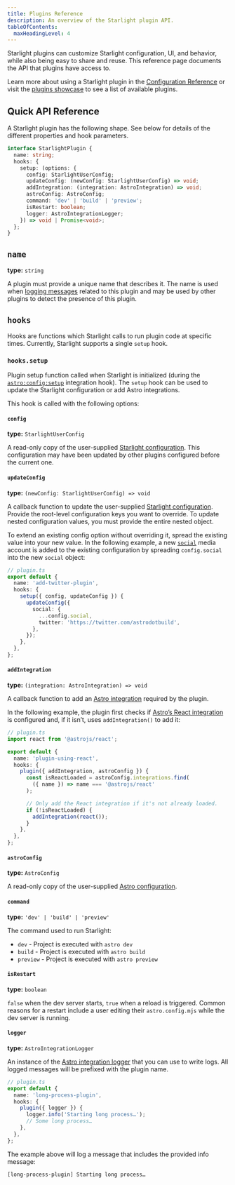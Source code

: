 ```yaml
---
title: Plugins Reference
description: An overview of the Starlight plugin API.
tableOfContents:
  maxHeadingLevel: 4
---
```


Starlight plugins can customize Starlight configuration, UI, and behavior, while also being easy to share and reuse.
This reference page documents the API that plugins have access to.

Learn more about using a Starlight plugin in the [Configuration Reference](/reference/configuration/#plugins) or visit the [plugins showcase](/resources/plugins/#plugins) to see a list of available plugins.

## Quick API Reference

A Starlight plugin has the following shape.
See below for details of the different properties and hook parameters.

```ts
interface StarlightPlugin {
  name: string;
  hooks: {
    setup: (options: {
      config: StarlightUserConfig;
      updateConfig: (newConfig: StarlightUserConfig) => void;
      addIntegration: (integration: AstroIntegration) => void;
      astroConfig: AstroConfig;
      command: 'dev' | 'build' | 'preview';
      isRestart: boolean;
      logger: AstroIntegrationLogger;
    }) => void | Promise<void>;
  };
}
```

## `name`

**type:** `string`

A plugin must provide a unique name that describes it. The name is used when [logging messages](#logger) related to this plugin and may be used by other plugins to detect the presence of this plugin.

## `hooks`

Hooks are functions which Starlight calls to run plugin code at specific times. Currently, Starlight supports a single `setup` hook.

### `hooks.setup`

Plugin setup function called when Starlight is initialized (during the [`astro:config:setup`](https://docs.astro.build/en/reference/integrations-reference/#astroconfigsetup) integration hook).
The `setup` hook can be used to update the Starlight configuration or add Astro integrations.

This hook is called with the following options:

#### `config`

**type:** `StarlightUserConfig`

A read-only copy of the user-supplied [Starlight configuration](/reference/configuration).
This configuration may have been updated by other plugins configured before the current one.

#### `updateConfig`

**type:** `(newConfig: StarlightUserConfig) => void`

A callback function to update the user-supplied [Starlight configuration](/reference/configuration).
Provide the root-level configuration keys you want to override.
To update nested configuration values, you must provide the entire nested object.

To extend an existing config option without overriding it, spread the existing value into your new value.
In the following example, a new [`social`](/reference/configuration/#social) media account is added to the existing configuration by spreading `config.social` into the new `social` object:

```ts {6-11}
// plugin.ts
export default {
  name: 'add-twitter-plugin',
  hooks: {
    setup({ config, updateConfig }) {
      updateConfig({
        social: {
          ...config.social,
          twitter: 'https://twitter.com/astrodotbuild',
        },
      });
    },
  },
};
```

#### `addIntegration`

**type:** `(integration: AstroIntegration) => void`

A callback function to add an [Astro integration](https://docs.astro.build/en/reference/integrations-reference/) required by the plugin.

In the following example, the plugin first checks if [Astro’s React integration](https://docs.astro.build/en/guides/integrations-guide/react/) is configured and, if it isn’t, uses `addIntegration()` to add it:

```ts {14} "addIntegration,"
// plugin.ts
import react from '@astrojs/react';

export default {
  name: 'plugin-using-react',
  hooks: {
    plugin({ addIntegration, astroConfig }) {
      const isReactLoaded = astroConfig.integrations.find(
        ({ name }) => name === '@astrojs/react'
      );

      // Only add the React integration if it's not already loaded.
      if (!isReactLoaded) {
        addIntegration(react());
      }
    },
  },
};
```

#### `astroConfig`

**type:** `AstroConfig`

A read-only copy of the user-supplied [Astro configuration](https://docs.astro.build/en/reference/configuration-reference/).

#### `command`

**type:** `'dev' | 'build' | 'preview'`

The command used to run Starlight:

- `dev` - Project is executed with `astro dev`
- `build` - Project is executed with `astro build`
- `preview` - Project is executed with `astro preview`

#### `isRestart`

**type:** `boolean`

`false` when the dev server starts, `true` when a reload is triggered.
Common reasons for a restart include a user editing their `astro.config.mjs` while the dev server is running.

#### `logger`

**type:** `AstroIntegrationLogger`

An instance of the [Astro integration logger](https://docs.astro.build/en/reference/integrations-reference/#astrointegrationlogger) that you can use to write logs.
All logged messages will be prefixed with the plugin name.

```ts {6}
// plugin.ts
export default {
  name: 'long-process-plugin',
  hooks: {
    plugin({ logger }) {
      logger.info('Starting long process…');
      // Some long process…
    },
  },
};
```

The example above will log a message that includes the provided info message:

```shell
[long-process-plugin] Starting long process…
```
